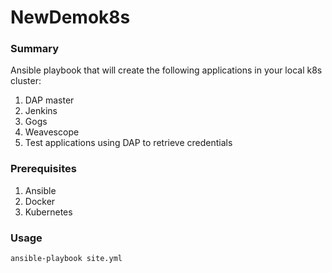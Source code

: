 # NewDemok8s

### Summary
Ansible playbook that will create the following applications in your local k8s cluster:
1. DAP master
2. Jenkins
3. Gogs
4. Weavescope
5. Test applications using DAP to retrieve credentials

### Prerequisites
1. Ansible
2. Docker
3. Kubernetes

### Usage
```
ansible-playbook site.yml
```
